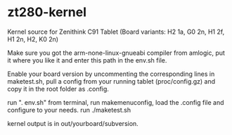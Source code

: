 zt280-kernel
============

Kernel source for Zenithink C91 Tablet (Board variants: H2 1a, G0 2n, H1 2f, H1 2n, H2, K0 2n)

Make sure you got the arm-none-linux-gnueabi compiler from amlogic, put it where you like it and enter this path in the env.sh file.

Enable your board version by uncommenting the corresponding lines in maketest.sh,
pull a config from your running tablet (proc/config.gz) and copy it in the root folder as .config.

run ". env.sh" from terminal,
run makemenuconfig, load the .config file and configure to your needs.
run ./maketest.sh

kernel output is in out/yourboard/subversion.

